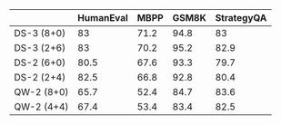 |            |   HumanEval |   MBPP |   GSM8K |   StrategyQA |
|------------|-------------|--------|---------|--------------|
| DS-3 (8+0) |        83   |   71.2 |    94.8 |         83   |
| DS-3 (2+6) |        83   |   70.2 |    95.2 |         82.9 |
| DS-2 (6+0) |        80.5 |   67.6 |    93.3 |         79.7 |
| DS-2 (2+4) |        82.5 |   66.8 |    92.8 |         80.4 |
| QW-2 (8+0) |        65.7 |   52.4 |    84.7 |         83.6 |
| QW-2 (4+4) |        67.4 |   53.4 |    83.4 |         82.5 |
